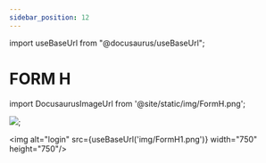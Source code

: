```yaml
---
sidebar_position: 12
---
```


import useBaseUrl from "@docusaurus/useBaseUrl";

# FORM H

import DocusaurusImageUrl from '@site/static/img/FormH.png';

<img src={DocusaurusImageUrl} />;

<img alt="login" src={useBaseUrl('img/FormH1.png')} width="750" height="750"/>


